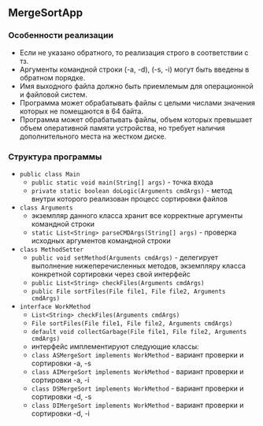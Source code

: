 ## MergeSortApp
 
### Особенности реализации
- Если не указано обратного, то реализация строго в соответствии с тз.
- Аргументы командной строки (-a, -d), (-s, -i) могут быть введены в обратном порядке.
- Имя выходного файла должно быть приемлемым для операционной и файловой систем.
- Программа может обрабатывать файлы с целыми числами значения которых не помещаются в 64 байта.
- Программа может обрабатывать файлы, объем которых превышает объем оперативной памяти устройства, но требует наличия дополнительного места на жестком диске.

### Структура программы
- `public class Main`
    - `public static void main(String[] args)` - точка входа
    - `private static boolean doLogic(Arguments cmdArgs)` - метод внутри которого реализован процесс сортировки файлов
- `class Arguments` 
    - экземпляр данного класса хранит все корректные аргументы командной строки
    - `static List<String> parseCMDArgs(String[] args)` - проверка исходных аргументов командной строки
- `class MethodSetter` 
    - `public void setMethod(Arguments cmdArgs)` - делегирует выполнение нижеперечисленных методов, экземпляру класса конкретной сортировки через свой интерфейс
    - `public List<String> checkFiles(Arguments cmdArgs)`
    - `public File sortFiles(File file1, File file2, Arguments cmdArgs)`
- `interface WorkMethod`
    - `List<String> checkFiles(Arguments cmdArgs)`
    - `File sortFiles(File file1, File file2, Arguments cmdArgs)`
    - `default void collectGarbage(File file1, File file2, Arguments cmdArgs)`
    - интерфейс имплементируют следующие классы:
    - `class ASMergeSort implements WorkMethod` - вариант проверки и сортировки -a, -s
    - `class AIMergeSort implements WorkMethod` - вариант проверки и сортировки -a, -i
    - `class DSMergeSort implements WorkMethod` - вариант проверки и сортировки -d, -s
    - `class DIMergeSort implements WorkMethod` - вариант проверки и сортировки -d, -i
